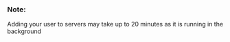 <!-- usedin: [ _legacy_docker/stack-management/ssh-v1.md, _maestro/stack-management/ssh-v1.md, _node/stack-management/ssh-v1.md, _rails/stack-management/ssh-v1.md] -->


### Note:

Adding your user to servers may take up to 20 minutes as it is running in the background
